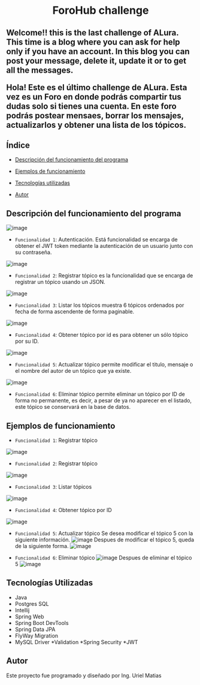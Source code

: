 <h1 align="center">  ForoHub challenge </h1>

<h2>Welcome!! this is the last challenge of ALura. This time is a blog where you can ask for help only if you have an account. In this blog you can post your message, delete it, update it or to get all the messages.

Hola! Este es el último challenge de ALura. Esta vez es un Foro en donde podrás compartir tus dudas solo si tienes una cuenta. En este foro podrás postear mensaes, borrar los mensajes, actualizarlos y obtener una lista de los tópicos.
</h2>

## Índice

* [Descripción del funcionamiento del programa](#Funcionamiento-del-programa)

* [Ejemplos de funcionamiento](#Ejemplos-de-funcionamiento)

* [Tecnologías utilizadas](#Tecnologías-utilizadas)

* [Autor](#Autor)

## Descripción del funcionamiento del programa

![image](https://github.com/user-attachments/assets/9fd61056-857b-4678-94b0-248bccf9df99)

- `Funcionalidad 1`: Autenticación. Está funcionalidad se encarga de obtener el JWT token mediante la autenticación de un usuario junto con su contraseña.

![image](https://github.com/user-attachments/assets/cc1f7ac0-2d18-41c2-ae97-d883c420de93)

- `Funcionalidad 2`: Registrar tópico es la funcionalidad que se encarga de registrar un tópico usando un JSON.

![image](https://github.com/user-attachments/assets/367e90f2-f884-4e12-884b-674be3a5c753)
 
- `Funcionalidad 3`: Listar los tópicos muestra 6 tópicos ordenados por fecha de forma ascendente de forma paginable.

![image](https://github.com/user-attachments/assets/0c06b9bd-f118-41e5-ba7e-3cbde2a673fc)

- `Funcionalidad 4`: Obtener tópico por id es para obtener un sólo tópico por su ID.

![image](https://github.com/user-attachments/assets/373be9a6-c278-47cc-928c-7dcaaf0a86b2)

- `Funcionalidad 5`: Actualizar tópico permite modificar el titulo, mensaje o el nombre del autor de un tópico que ya existe.

![image](https://github.com/user-attachments/assets/772059f6-7c6c-495e-9921-8a7a0ad7abc5)

- `Funcionalidad 6`: Eliminar tópico permite eliminar un tópico por ID de forma no permanente, es decir, a pesar de ya no aparecer en el listado, este tópico se conservará en la base de datos.



## Ejemplos de funcionamiento
- `Funcionalidad 1`: Registrar tópico

![image](https://github.com/user-attachments/assets/1054f594-ed88-455a-951e-ad25591a9c1c)


- `Funcionalidad 2`: Registrar tópico

![image](https://github.com/user-attachments/assets/782aa7e4-db1b-4977-a303-f96cca6ef64d)


- `Funcionalidad 3`: Listar tópicos

![image](https://github.com/user-attachments/assets/00169ca9-0457-427d-8bce-babb5eff640d)


- `Funcionalidad 4`: Obtener tópico por ID

![image](https://github.com/user-attachments/assets/6710f6df-895e-44c6-8823-986cb4db202e)


- `Funcionalidad 5`: Actualizar tópico
Se desea modificar el tópico 5 con la siguiente información.
![image](https://github.com/user-attachments/assets/c882a7a2-5ebb-4e9a-a6a0-99015f37a9b2)
Despues de modificar el tópico 5, queda de la siguiente forma.
![image](https://github.com/user-attachments/assets/21228010-597e-4367-b155-dc36b64eea02)



- `Funcionalidad 6`: Eliminar tópico
![image](https://github.com/user-attachments/assets/ae840825-ea2c-4d86-83a3-58b4a3caccd8)
Despues de eliminar el tópico 5
![image](https://github.com/user-attachments/assets/e0a3b0bb-2e68-48e8-a182-af762c632714)


## Tecnologías Utilizadas
* Java
* Postgres SQL
* Intellij
* Spring Web
* Spring Boot DevTools
* Spring Data JPA
* FlyWay Migration
* MySQL Driver
*Validation
*Spring Security
*JWT
## Autor
Este proyecto fue programado y diseñado por Ing. Uriel Matias
